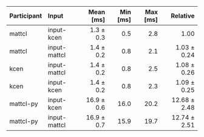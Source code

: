 | Participant | Input | Mean [ms] | Min [ms] | Max [ms] | Relative |
|:---|:---|---:|---:|---:|---:|
| mattcl | input-kcen | 1.3 ± 0.3 | 0.5 | 2.8 | 1.00 |
| mattcl | input-mattcl | 1.4 ± 0.2 | 0.8 | 2.1 | 1.03 ± 0.24 |
| kcen | input-mattcl | 1.4 ± 0.2 | 0.8 | 2.5 | 1.08 ± 0.26 |
| kcen | input-kcen | 1.4 ± 0.2 | 0.8 | 2.3 | 1.09 ± 0.25 |
| mattcl-py | input-kcen | 16.9 ± 0.6 | 16.0 | 20.2 | 12.68 ± 2.48 |
| mattcl-py | input-mattcl | 16.9 ± 0.7 | 15.9 | 19.7 | 12.74 ± 2.51 |
